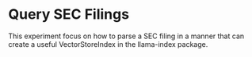 # Query SEC Filings

This experiment focus on how to parse a SEC filing in a manner that can
create a useful VectorStoreIndex in the llama-index package.
